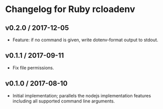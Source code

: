 # Changelog for Ruby rcloadenv

## v0.2.0 / 2017-12-05

*   Feature: if no command is given, write dotenv-format output to stdout.

## v0.1.1 / 2017-09-11

*   Fix file permissions.

## v0.1.0 / 2017-08-10

*   Initial implementation; parallels the nodejs implementation features
    including all supported command line arguments.

